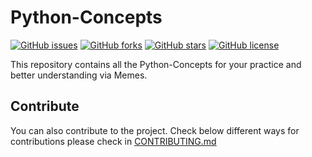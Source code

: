 # Python-Concepts

[![GitHub issues](https://img.shields.io/github/issues/Team69coders/Python-Concepts.svg)](https://github.com/Team69coders/Python-Concepts/issues) [![GitHub forks](https://img.shields.io/github/forks/Team69coders/Python-Concepts.svg)](https://github.com/Team69coders/Python-Concepts/network) [![GitHub stars](https://img.shields.io/github/stars/Team69coders/Python-Concepts.svg)](https://github.com/Team69coders/Python-Concepts/stargazers) [![GitHub license](https://img.shields.io/github/license/Team69coders/Python-Concepts.svg)](https://github.com/Team69coders/Python-Concepts/blob/master/LICENSE)

This repository contains all the Python-Concepts for your practice and better understanding via Memes.

## Contribute

You can also contribute to the project. Check below different ways for contributions please check in [CONTRIBUTING.md](https://github.com/Team69coders/Python-Concepts/blob/master/CONTRIBUTING.md)
